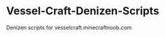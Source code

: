 Vessel-Craft-Denizen-Scripts
============================

Denizen scripts for vesselcraft.minecraftnoob.com 
